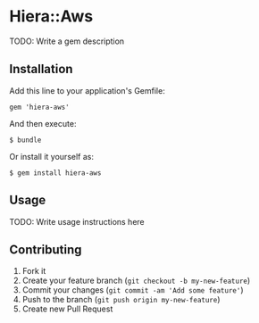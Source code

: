 # Hiera::Aws

TODO: Write a gem description

## Installation

Add this line to your application's Gemfile:

    gem 'hiera-aws'

And then execute:

    $ bundle

Or install it yourself as:

    $ gem install hiera-aws

## Usage

TODO: Write usage instructions here

## Contributing

1. Fork it
2. Create your feature branch (`git checkout -b my-new-feature`)
3. Commit your changes (`git commit -am 'Add some feature'`)
4. Push to the branch (`git push origin my-new-feature`)
5. Create new Pull Request
